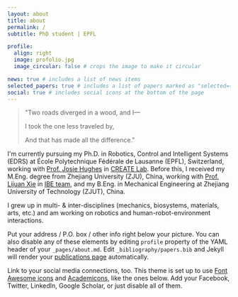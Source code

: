 ```yaml
---
layout: about
title: about
permalink: /
subtitle: PhD student | EPFL

profile:
  align: right
  image: profolio.jpg
  image_circular: false # crops the image to make it circular

news: true # includes a list of news items
selected_papers: true # includes a list of papers marked as "selected={true}"
social: true # includes social icons at the bottom of the page
---
```


> "Two roads diverged in a wood, and I—
>
> 
> I took the one less traveled by,
>
> 
> And that has made all the difference."

I'm currently pursuing my Ph.D. in Robotics, Control and Intelligent Systems (EDRS) at École Polytechnique Fédérale de Lausanne (EPFL), Switzerland, working with [Prof. Josie Hughes](https://people.epfl.ch/josie.hughes?lang=en) in [CREATE Lab](https://www.epfl.ch/labs/create/). Before this, I received my M.Eng. degree from Zhejiang University (ZJU), China, working with [Prof. Lijuan Xie](https://person.zju.edu.cn/0009667) in [IBE team](https://ibe.zju.edu.cn/), and my B.Eng. in Mechanical Engineering at Zhejiang University of Technology (ZJUT), China.

I grew up in multi- & inter-disciplines (mechanics, biosystems, materials, arts, etc.) and am working on robotics and human-robot-environment interactions. 


Put your address / P.O. box / other info right below your picture. You can also disable any of these elements by editing `profile` property of the YAML header of your `_pages/about.md`. Edit `_bibliography/papers.bib` and Jekyll will render your [publications page](/al-folio/publications/) automatically.

Link to your social media connections, too. This theme is set up to use [Font Awesome icons](https://fontawesome.com/) and [Academicons](https://jpswalsh.github.io/academicons/), like the ones below. Add your Facebook, Twitter, LinkedIn, Google Scholar, or just disable all of them.
